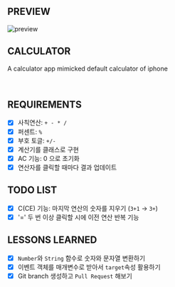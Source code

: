 ## PREVIEW
![preview](./image/vanilla_js_counter.png)

## CALCULATOR
A calculator app mimicked default calculator of iphone

</br>

## REQUIREMENTS
- [x] 사칙연산: `+ - * /`
- [x] 퍼센트: `%`
- [x] 부호 토글: `+/-`
- [x] 계산기를 클래스로 구현
- [x] AC 기능: 0 으로 초기화
- [x] 연산자를 클릭할 때마다 결과 업데이트

## TODO LIST

- [x] C(CE) 기능: 마지막 연산의 숫자를 지우기 (`3+1` → `3+`)
- [x] '=' 두 번 이상 클릭할 시에 이전 연산 반복 기능

## LESSONS LEARNED

- [x] `Number`와 `String` 함수로 숫자와 문자열 변환하기
- [x] 이벤트 객체를 매개변수로 받아서 `target`속성 활용하기
- [x] Git branch 생성하고 `Pull Request` 해보기
